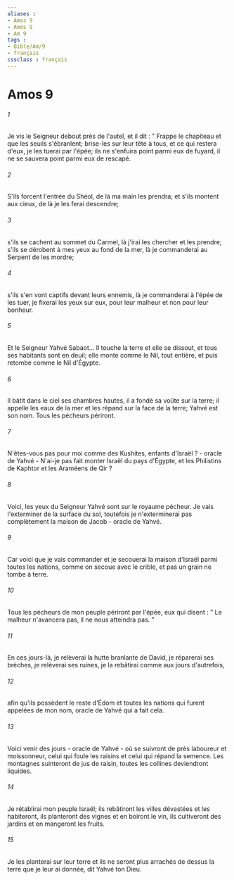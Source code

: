 ```yaml
---
aliases : 
- Amos 9
- Amos 9
- Am 9
tags : 
- Bible/Am/9
- français
cssclass : français
---
```


# Amos 9

###### 1
Je vis le Seigneur debout près de l'autel, et il dit : " Frappe le chapiteau et que les seuils s'ébranlent; brise-les sur leur tête à tous, et ce qui restera d'eux, je les tuerai par l'épée; ils ne s'enfuira point parmi eux de fuyard, il ne se sauvera point parmi eux de rescapé. 
###### 2
S'ils forcent l'entrée du Shéol, de là ma main les prendra; et s'ils montent aux cieux, de là je les ferai descendre; 
###### 3
s'ils se cachent au sommet du Carmel, là j'irai les chercher et les prendre; s'ils se dérobent à mes yeux au fond de la mer, là je commanderai au Serpent de les mordre; 
###### 4
s'ils s'en vont captifs devant leurs ennemis, là je commanderai à l'épée de les tuer, je fixerai les yeux sur eux, pour leur malheur et non pour leur bonheur. 
###### 5
Et le Seigneur Yahvé Sabaot... Il touche la terre et elle se dissout, et tous ses habitants sont en deuil; elle monte comme le Nil, tout entière, et puis retombe comme le Nil d'Égypte. 
###### 6
Il bâtit dans le ciel ses chambres hautes, il a fondé sa voûte sur la terre; il appelle les eaux de la mer et les répand sur la face de la terre; Yahvé est son nom. Tous les pécheurs périront. 
###### 7
N'êtes-vous pas pour moi comme des Kushites, enfants d'Israël ? - oracle de Yahvé - N'ai-je pas fait monter Israël du pays d'Égypte, et les Philistins de Kaphtor et les Araméens de Qir ? 
###### 8
Voici, les yeux du Seigneur Yahvé sont sur le royaume pécheur. Je vais l'exterminer de la surface du sol, toutefois je n'exterminerai pas complètement la maison de Jacob - oracle de Yahvé. 
###### 9
Car voici que je vais commander et je secouerai la maison d'Israël parmi toutes les nations, comme on secoue avec le crible, et pas un grain ne tombe à terre. 
###### 10
Tous les pécheurs de mon peuple périront par l'épée, eux qui disent : " Le malheur n'avancera pas, il ne nous atteindra pas. " 
###### 11
En ces jours-là, je relèverai la hutte branlante de David, je réparerai ses brèches, je relèverai ses ruines, je la rebâtirai comme aux jours d'autrefois, 
###### 12
afin qu'ils possèdent le reste d'Édom et toutes les nations qui furent appelées de mon nom, oracle de Yahvé qui a fait cela. 
###### 13
Voici venir des jours - oracle de Yahvé - où se suivront de près laboureur et moissonneur, celui qui foule les raisins et celui qui répand la semence. Les montagnes suinteront de jus de raisin, toutes les collines deviendront liquides. 
###### 14
Je rétablirai mon peuple Israël; ils rebâtiront les villes dévastées et les habiteront, ils planteront des vignes et en boiront le vin, ils cultiveront des jardins et en mangeront les fruits. 
###### 15
Je les planterai sur leur terre et ils ne seront plus arrachés de dessus la terre que je leur ai donnée, dit Yahvé ton Dieu. 

